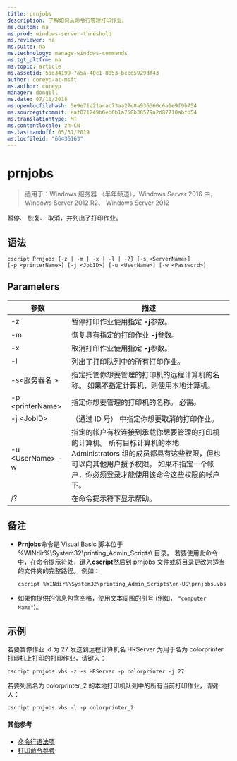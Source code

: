 ```yaml
---
title: prnjobs
description: 了解如何从命令行管理打印作业。
ms.custom: na
ms.prod: windows-server-threshold
ms.reviewer: na
ms.suite: na
ms.technology: manage-windows-commands
ms.tgt_pltfrm: na
ms.topic: article
ms.assetid: 5ad34199-7a5a-40c1-8053-bccd5929df43
author: coreyp-at-msft
ms.author: coreyp
manager: dongill
ms.date: 07/11/2018
ms.openlocfilehash: 5e9e71a21acac73aa27e8a936360c6a1e9f9b754
ms.sourcegitcommit: eaf071249b6eb6b1a758b38579a2d87710abfb54
ms.translationtype: MT
ms.contentlocale: zh-CN
ms.lasthandoff: 05/31/2019
ms.locfileid: "66436163"
---
```

# <a name="prnjobs"></a>prnjobs

>适用于：Windows 服务器 （半年频道），Windows Server 2016 中，Windows Server 2012 R2、 Windows Server 2012

暂停、 恢复、 取消，并列出了打印作业。

## <a name="syntax"></a>语法
```
cscript Prnjobs {-z | -m | -x | -l | -?} [-s <ServerName>] 
[-p <printerName>] [-j <JobID>] [-u <UserName>] [-w <Password>]
```

## <a name="parameters"></a>Parameters

|          参数           |                                                                                                                                                                                        描述                                                                                                                                                                                        |
|------------------------------|-------------------------------------------------------------------------------------------------------------------------------------------------------------------------------------------------------------------------------------------------------------------------------------------------------------------------------------------------------------------------------------------|
|              -z              |                                                                                                                                                                 暂停打印作业使用指定 **-j**参数。                                                                                                                                                                 |
|              -m              |                                                                                                                                                                恢复具有指定的打印作业 **-j**参数。                                                                                                                                                                 |
|              -x              |                                                                                                                                                                取消打印作业使用指定 **-j**参数。                                                                                                                                                                 |
|              -l              |                                                                                                                                                                        列出了打印队列中的所有打印作业。                                                                                                                                                                         |
|       -s\<服务器名 >       |                                                                                                                  指定托管你想要管理的打印机的远程计算机的名称。 如果不指定计算机，则使用本地计算机。                                                                                                                  |
|      -p \<printerName>       |                                                                                                                                                           指定你想要管理的打印机的名称。 必需。                                                                                                                                                            |
|         -j \<JobID>          |                                                                                                                                                                （通过 ID 号） 中指定你想要取消的打印作业。                                                                                                                                                                 |
| -u \<UserName> -w <Password> | 指定的帐户有权连接到承载你想要管理的打印机的计算机。 所有目标计算机的本地 Administrators 组的成员都具有这些权限，但也可以向其他用户授予权限。 如果不指定一个帐户，你必须登录才能使用该命令这些权限的帐户下。 |
|              /?              |                                                                                                                                                                           在命令提示符下显示帮助。                                                                                                                                                                            |

## <a name="remarks"></a>备注
-   **Prnjobs**命令是 Visual Basic 脚本位于 %WINdir%\System32\printing_Admin_Scripts\\ <language>目录。 若要使用此命令中，在命令提示符处，键入**cscript**然后到 prnjobs 文件或将目录更改为适当的文件夹的完整路径。 例如：
    ```
    cscript %WINdir%\System32\printing_Admin_Scripts\en-US\prnjobs.vbs
    ```
-   如果你提供的信息包含空格，使用文本周围的引号 (例如， `"computer Name"`)。

## <a name="BKMK_examples"></a>示例
若要暂停作业 id 为 27 发送到远程计算机名 HRServer 为用于名为 colorprinter 打印机上打印的打印作业，请键入：
```
cscript prnjobs.vbs -z -s HRServer -p colorprinter -j 27
```
若要列出名为 colorprinter_2 的本地打印机队列中的所有当前打印作业，请键入：
```
cscript prnjobs.vbs -l -p colorprinter_2
```

#### <a name="additional-references"></a>其他参考

-   [命令行语法项](command-line-syntax-key.md)
-   [打印命令参考](print-command-reference.md)
